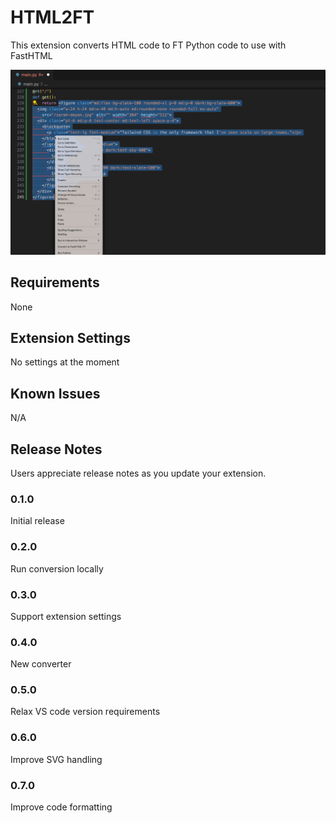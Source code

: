 # HTML2FT

This extension converts HTML code to FT Python code to use with FastHTML

![Screenshot](./images/html2tf.gif)

## Requirements

None

## Extension Settings

No settings at the moment

## Known Issues

N/A

## Release Notes

Users appreciate release notes as you update your extension.

### 0.1.0

Initial release

### 0.2.0

Run conversion locally 

### 0.3.0

Support extension settings

### 0.4.0

New converter

### 0.5.0

Relax VS code version requirements

### 0.6.0

Improve SVG handling

### 0.7.0

Improve code formatting
